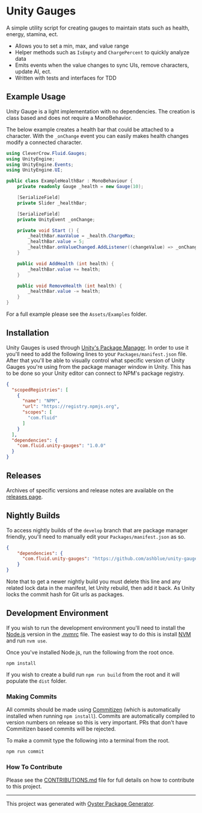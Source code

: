 # Unity Gauges

A simple utility script for creating gauges to maintain stats such as health, energy, stamina, ect.

* Allows you to set a min, max, and value range
* Helper methods such as `IsEmpty` and `ChargePercent` to quickly analyze data
* Emits events when the value changes to sync UIs, remove characters, update AI, ect.
* Written with tests and interfaces for TDD

## Example Usage

Unity Gauge is a light implementation with no dependencies. The creation is class based and does not require a MonoBehavior.

The below example creates a health bar that could be attached to a character. With the `_onChange` event you can easily makes health changes modify a connected character.

```c#
using CleverCrow.Fluid.Gauges;
using UnityEngine;
using UnityEngine.Events;
using UnityEngine.UI;

public class ExampleHealthBar : MonoBehaviour {
    private readonly Gauge _health = new Gauge(10);

    [SerializeField]
    private Slider _healthBar;

    [SerializeField]
    private UnityEvent _onChange;

    private void Start () {
        _healthBar.maxValue = _health.ChargeMax;
        _healthBar.value = 5;
        _healthBar.onValueChanged.AddListener((changeValue) => _onChange.Invoke());
    }

    public void AddHealth (int health) {
        _healthBar.value += health;
    }

    public void RemoveHealth (int health) {
        _healthBar.value -= health;
    }
}
```

For a full example please see the `Assets/Examples` folder.

## Installation

Unity Gauges is used through [Unity's Package Manager](https://docs.unity3d.com/Manual/CustomPackages.html). In order to use it you'll need to add the following lines to your `Packages/manifest.json` file. After that you'll be able to visually control what specific version of Unity Gauges you're using from the package manager window in Unity. This has to be done so your Unity editor can connect to NPM's package registry.

```json
{
  "scopedRegistries": [
    {
      "name": "NPM",
      "url": "https://registry.npmjs.org",
      "scopes": [
        "com.fluid"
      ]
    }
  ],
  "dependencies": {
    "com.fluid.unity-gauges": "1.0.0"
  }
}
```

## Releases

Archives of specific versions and release notes are available on the [releases page](https://github.com/ashblue/unity-gauges/releases).

## Nightly Builds

To access nightly builds of the `develop` branch that are package manager friendly, you'll need to manually edit your `Packages/manifest.json` as so. 

```json
{
    "dependencies": {
      "com.fluid.unity-gauges": "https://github.com/ashblue/unity-gauges.git#nightly"
    }
}
```

Note that to get a newer nightly build you must delete this line and any related lock data in the manifest, let Unity rebuild, then add it back. As Unity locks the commit hash for Git urls as packages.

## Development Environment

If you wish to run the development environment you'll need to install the [Node.js](https://nodejs.org/en/) version in the [.nvmrc](.nvmrc) file. The easiest way to do this is install [NVM](https://github.com/nvm-sh/nvm) and run `nvm use`. 

Once you've installed Node.js, run the following from the root once.

`npm install`

If you wish to create a build run `npm run build` from the root and it will populate the `dist` folder.

### Making Commits

All commits should be made using [Commitizen](https://github.com/commitizen/cz-cli) (which is automatically installed when running `npm install`). Commits are automatically compiled to version numbers on release so this is very important. PRs that don't have Commitizen based commits will be rejected.

To make a commit type the following into a terminal from the root.

```bash
npm run commit
```

### How To Contribute

Please see the [CONTRIBUTIONS.md](./CONTRIBUTING.md) file for full details on how to contribute to this project.

---

This project was generated with [Oyster Package Generator](https://github.com/ashblue/oyster-package-generator).
